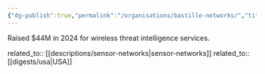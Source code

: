 ```yaml
---
{"dg-publish":true,"permalink":"/organisations/bastille-networks/","title":"Bastille Networks"}
---
```



Raised $44M in 2024 for wireless threat intelligence services.

related_to:: [[descriptions/sensor-networks\|sensor-networks]]
related_to:: [[digests/usa\|USA]]
